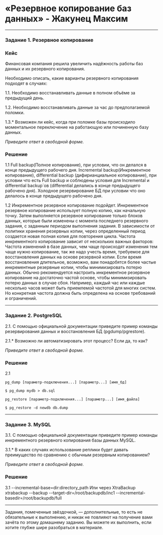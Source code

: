 # «Резервное копирование баз данных» - Жакунец Максим


---

### Задание 1. Резервное копирование

### Кейс
Финансовая компания решила увеличить надёжность работы баз данных и их резервного копирования. 

Необходимо описать, какие варианты резервного копирования подходят в случаях: 

1.1. Необходимо восстанавливать данные в полном объёме за предыдущий день.

1.2. Необходимо восстанавливать данные за час до предполагаемой поломки.

1.3.* Возможен ли кейс, когда при поломке базы происходило моментальное переключение на работающую или починенную базу данных.

*Приведите ответ в свободной форме.*


### Решение

1.1 Full backup(Полное копирование), при условии, что он делался в конце предыдущего рабочего дня. Incremental backup(Инкрементное копирование), differential backup (дифирианциальное копирование), при условии что есть Full backup и соблюдены условия для Incremental и differential backup`ов  (differential делались в конце предыдущего рабочено дня). Холодное резервирование БД при условии что оно делалось в конце предыдущего рабочено дня.

1.2 Инкрементное резервное копирование подойдет. Инкрементное резервное копирование использует полную копию, как начальную точку. Затем выполняется резервное копирование только блоков данных, которые были изменены с момента последнего резервного задания, с заданным периодом выполнения задания. В зависимости от политики хранения резервных копии, через определенный период создается новая полная копия для повторения цикла. Частота инкрементного копирование зависит от нескольких важных факторов: Частота изменений в базе данных, чем чаще происходят изменения тем чаще нужно копирование, так же надо учесть время, требуемое для восстановления данных на основе резервной копии. Если время восстановления длительное, возможно, вам понадобятся более частые инкрементные резервные копии, чтобы минимизировать потерю данных.
Обычно рекомендуется настроить инкрементное резервное копирование на достаточно частой основе, чтобы минимизировать потерю данных в случае сбоя. Например, каждый час или каждые несколько часов может быть приемлемой частотой для многих систем. Но конкретная частота должна быть определена на основе требований и ограничений.

---

### Задание 2. PostgreSQL

2.1. С помощью официальной документации приведите пример команды резервирования данных и восстановления БД (pgdump/pgrestore).

2.1.* Возможно ли автоматизировать этот процесс? Если да, то как?

*Приведите ответ в свободной форме.*

### Решение

2.1 

```
pg_dump [параметр-подключения...] [параметр...] [имя_бд]

$ pg_dump mydb > db.sql

pg_restore [параметр-подключения...] [параметр...] [имя_файла]

$ pg_restore -d newdb db.dump

```

---

### Задание 3. MySQL

3.1. С помощью официальной документации приведите пример команды инкрементного резервного копирования базы данных MySQL. 

3.1.* В каких случаях использование реплики будет давать преимущество по сравнению с обычным резервным копированием?

*Приведите ответ в свободной форме.*

### Решение

3.1 --incremental-base=dir:directory_path
 Или через XtraBackup
xtrabackup --backup --target-dir=/root/backupdb/inc1 --incremental-basedir=/root/backupdb/full

---

Задания, помеченные звёздочкой, — дополнительные, то есть не обязательные к выполнению, и никак не повлияют на получение вами зачёта по этому домашнему заданию. Вы можете их выполнить, если хотите глубже шире разобраться в материале.
